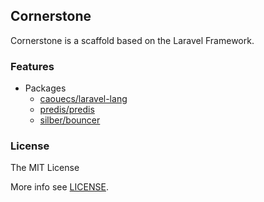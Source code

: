 ## Cornerstone

Cornerstone is a scaffold based on the Laravel Framework.

### Features

-   Packages
    -   [caouecs/laravel-lang](https://github.com/caouecs/laravel-lang)
    -   [predis/predis](https://github.com/nrk/predis)
    -   [silber/bouncer](https://github.com/JosephSilber/bouncer)

### License

The MIT License

More info see [LICENSE](LICENSE).
